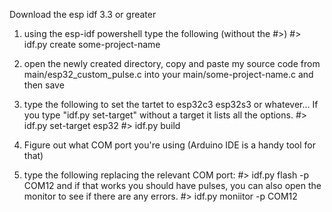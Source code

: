 Download the esp idf 3.3 or greater

1) using the esp-idf powershell type the following (without the #>)
#> idf.py create some-project-name

2) open the newly created directory, copy and paste my source code from main/esp32_custom_pulse.c into your main/some-project-name.c and then save
3) type the following to set the tartet to esp32c3 esp32s3 or whatever...  If you type "idf.py set-target" without a target it lists all the options. 
#> idf.py set-target esp32
#> idf.py build
4) Figure out what COM port you're using (Arduino IDE is a handy tool for that)
5) type the following replacing the relevant COM port:
#> idf.py flash -p COM12
and if that works you should have pulses, you can also open the monitor to see if there are any errors.
#> idf.py moniitor -p COM12 
   


